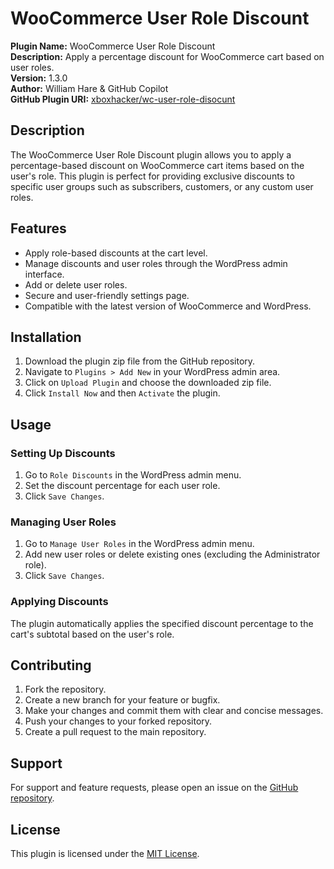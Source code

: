 # WooCommerce User Role Discount

**Plugin Name:** WooCommerce User Role Discount  
**Description:** Apply a percentage discount for WooCommerce cart based on user roles.  
**Version:** 1.3.0  
**Author:** William Hare & GitHub Copilot  
**GitHub Plugin URI:** [xboxhacker/wc-user-role-disocunt](https://github.com/xboxhacker/wc-user-role-disocunt)

## Description

The WooCommerce User Role Discount plugin allows you to apply a percentage-based discount on WooCommerce cart items based on the user's role. This plugin is perfect for providing exclusive discounts to specific user groups such as subscribers, customers, or any custom user roles.

## Features

- Apply role-based discounts at the cart level.
- Manage discounts and user roles through the WordPress admin interface.
- Add or delete user roles.
- Secure and user-friendly settings page.
- Compatible with the latest version of WooCommerce and WordPress.

## Installation

1. Download the plugin zip file from the GitHub repository.
2. Navigate to `Plugins > Add New` in your WordPress admin area.
3. Click on `Upload Plugin` and choose the downloaded zip file.
4. Click `Install Now` and then `Activate` the plugin.

## Usage

### Setting Up Discounts

1. Go to `Role Discounts` in the WordPress admin menu.
2. Set the discount percentage for each user role.
3. Click `Save Changes`.

### Managing User Roles

1. Go to `Manage User Roles` in the WordPress admin menu.
2. Add new user roles or delete existing ones (excluding the Administrator role).
3. Click `Save Changes`.

### Applying Discounts

The plugin automatically applies the specified discount percentage to the cart's subtotal based on the user's role.

## Contributing

1. Fork the repository.
2. Create a new branch for your feature or bugfix.
3. Make your changes and commit them with clear and concise messages.
4. Push your changes to your forked repository.
5. Create a pull request to the main repository.

## Support

For support and feature requests, please open an issue on the [GitHub repository](https://github.com/xboxhacker/wc-user-role-disocunt/issues).

## License

This plugin is licensed under the [MIT License](LICENSE).
